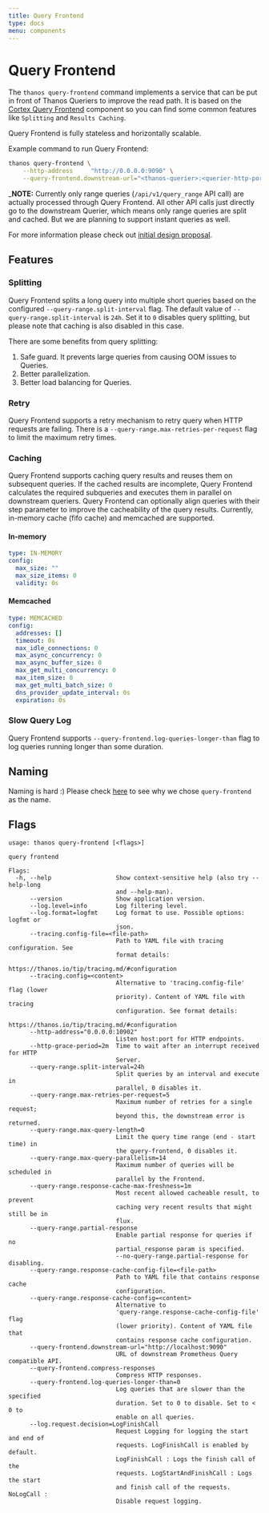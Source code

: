 ```yaml
---
title: Query Frontend
type: docs
menu: components
---
```


# Query Frontend

The `thanos query-frontend` command implements a service that can be put in front of Thanos Queriers to improve the read path. It is
based on the [Cortex Query Frontend](https://cortexmetrics.io/docs/architecture/#query-frontend) component so you can find some common features like `Splitting` and `Results Caching`.

Query Frontend is fully stateless and horizontally scalable.

Example command to run Query Frontend:

```bash
thanos query-frontend \
    --http-address     "http://0.0.0.0:9090" \
    --query-frontend.downstream-url="<thanos-querier>:<querier-http-port>"
```

_**NOTE:** Currently only range queries (`/api/v1/query_range` API call) are actually processed through Query Frontend. All other
API calls just directly go to the downstream Querier, which means only range queries are split and cached. But we are planning to support instant queries as well.

For more information please check out [initial design proposal](https://thanos.io/tip/proposals/202004_embedd_cortex_frontend.md/).

## Features

### Splitting

Query Frontend splits a long query into multiple short queries based on the configured `--query-range.split-interval` flag. The default value of `--query-range.split-interval`
is `24h`. Set it to `0` disables query splitting, but please note that caching is also disabled in this case.

There are some benefits from query splitting:

1. Safe guard. It prevents large queries from causing OOM issues to Queries.
2. Better parallelization.
3. Better load balancing for Queries.

### Retry

Query Frontend supports a retry mechanism to retry query when HTTP requests are failing. There is a `--query-range.max-retries-per-request` flag to limit the maximum retry times.

### Caching

Query Frontend supports caching query results and reuses them on subsequent queries. If the cached results are incomplete,
Query Frontend calculates the required subqueries and executes them in parallel on downstream queriers.
Query Frontend can optionally align queries with their step parameter to improve the cacheability of the query results.
Currently, in-memory cache (fifo cache) and memcached are supported.

#### In-memory

[embedmd]:# (../flags/config_query_frontend_cache_in_memory.txt yaml)
```yaml
type: IN-MEMORY
config:
  max_size: ""
  max_size_items: 0
  validity: 0s
```

#### Memcached

[embedmd]:# (../flags/config_query_frontend_cache_memcached.txt yaml)
```yaml
type: MEMCACHED
config:
  addresses: []
  timeout: 0s
  max_idle_connections: 0
  max_async_concurrency: 0
  max_async_buffer_size: 0
  max_get_multi_concurrency: 0
  max_item_size: 0
  max_get_multi_batch_size: 0
  dns_provider_update_interval: 0s
  expiration: 0s
```

### Slow Query Log

Query Frontend supports `--query-frontend.log-queries-longer-than` flag to log queries running longer than some duration.

## Naming

Naming is hard :) Please check [here](https://github.com/thanos-io/thanos/pull/2434#discussion_r408300683) to see why we chose `query-frontend` as the name.

## Flags

[embedmd]:# (flags/query-frontend.txt $)
```$
usage: thanos query-frontend [<flags>]

query frontend

Flags:
  -h, --help                  Show context-sensitive help (also try --help-long
                              and --help-man).
      --version               Show application version.
      --log.level=info        Log filtering level.
      --log.format=logfmt     Log format to use. Possible options: logfmt or
                              json.
      --tracing.config-file=<file-path>
                              Path to YAML file with tracing configuration. See
                              format details:
                              https://thanos.io/tip/tracing.md/#configuration
      --tracing.config=<content>
                              Alternative to 'tracing.config-file' flag (lower
                              priority). Content of YAML file with tracing
                              configuration. See format details:
                              https://thanos.io/tip/tracing.md/#configuration
      --http-address="0.0.0.0:10902"
                              Listen host:port for HTTP endpoints.
      --http-grace-period=2m  Time to wait after an interrupt received for HTTP
                              Server.
      --query-range.split-interval=24h
                              Split queries by an interval and execute in
                              parallel, 0 disables it.
      --query-range.max-retries-per-request=5
                              Maximum number of retries for a single request;
                              beyond this, the downstream error is returned.
      --query-range.max-query-length=0
                              Limit the query time range (end - start time) in
                              the query-frontend, 0 disables it.
      --query-range.max-query-parallelism=14
                              Maximum number of queries will be scheduled in
                              parallel by the Frontend.
      --query-range.response-cache-max-freshness=1m
                              Most recent allowed cacheable result, to prevent
                              caching very recent results that might still be in
                              flux.
      --query-range.partial-response
                              Enable partial response for queries if no
                              partial_response param is specified.
                              --no-query-range.partial-response for disabling.
      --query-range.response-cache-config-file=<file-path>
                              Path to YAML file that contains response cache
                              configuration.
      --query-range.response-cache-config=<content>
                              Alternative to
                              'query-range.response-cache-config-file' flag
                              (lower priority). Content of YAML file that
                              contains response cache configuration.
      --query-frontend.downstream-url="http://localhost:9090"
                              URL of downstream Prometheus Query compatible API.
      --query-frontend.compress-responses
                              Compress HTTP responses.
      --query-frontend.log-queries-longer-than=0
                              Log queries that are slower than the specified
                              duration. Set to 0 to disable. Set to < 0 to
                              enable on all queries.
      --log.request.decision=LogFinishCall
                              Request Logging for logging the start and end of
                              requests. LogFinishCall is enabled by default.
                              LogFinishCall : Logs the finish call of the
                              requests. LogStartAndFinishCall : Logs the start
                              and finish call of the requests. NoLogCall :
                              Disable request logging.

```
